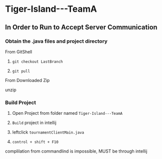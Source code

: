 # Tiger-Island---TeamA
## In Order to Run to Accept Server Communication
### Obtain the .java files and project directory

From GitShell

1. `git checkout LastBranch`

2. `git pull`

From Downloaded Zip

unzip 

### Build Project

1. Open Project from folder named `Tiger-Island---TeamA`

2. `Build` project in intellij

3. leftclick `tournamentClientMain.java`

4. `control + shift + F10`

complilation from commandlind is impossible, MUST be through intellij
